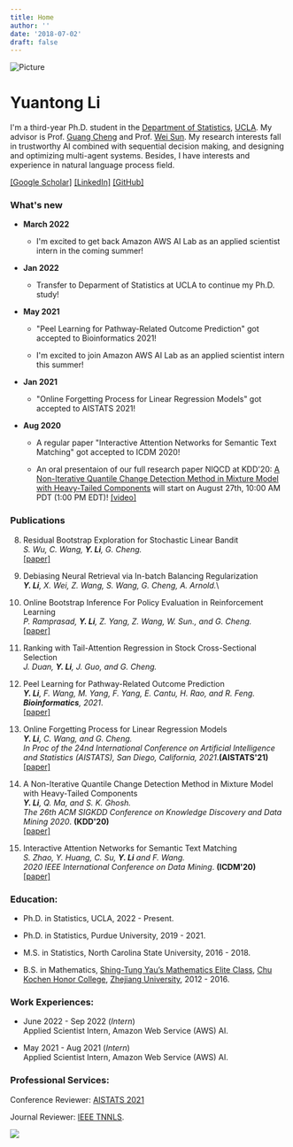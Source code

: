 ```yaml
---
title: Home
author: ''
date: '2018-07-02'
draft: false
---
```


![Picture](/self-image/selfie.jpg)

# Yuantong Li
I'm a third-year Ph.D. student in the [Department of Statistics](http://statistics.ucla.edu), [UCLA](https://www.ucla.edu). My advisor is Prof. [Guang Cheng](http://www.stat.ucla.edu/~guangcheng/) and Prof. [Wei Sun](https://web.ics.purdue.edu/~sun244/). 
My research interests fall in trustworthy AI combined with sequential decision making, and designing and optimizing multi-agent systems. Besides, I have interests and experience in natural language process field.
<!--During my master period, I was a visiting scholar at Cornell University (with Prof. [Fei Wang](https://sites.google.com/site/cornellwanglab/home)), OSU (with Prof. [Huan Sun](http://web.cse.ohio-state.edu/~sun.397/)), and UPenn (with Prof. [Rui Feng](https://www.dbei.med.upenn.edu/bio/rui-feng-phd)).-->



[[Google Scholar]](https://scholar.google.com/citations?hl=en&user=wT8kLn4AAAAJ&view_op=list_works&sortby=title&gmla=AJsN-F76O2e1DXmn54H5khUZ1Fl2HpQcHUCTxdZDV6UkaC0crFRf0QtIPZ5Dbr0Iy5y8_saLFPb3SSj-6HRJ1dyUOOKqJk_d9vHFDeMGDGh3b2pDdGcepdI&sciund=1766651423776757674)
[[LinkedIn]](https://www.linkedin.com/in/yuantongli/)
[[GitHub]](https://github.com/Likelyt)

### What's new
* __March 2022__
  * I'm excited to get back Amazon AWS AI Lab as an applied scientist intern in the coming summer!

* __Jan 2022__
  * Transfer to Deparment of Statistics at UCLA to continue my Ph.D. study!

* __May 2021__
  * "Peel Learning for Pathway-Related Outcome Prediction" got accepted to Bioinformatics 2021!
  
  * I'm excited to join Amazon AWS AI Lab as an applied scientist intern this summer!

* __Jan 2021__

  * "Online Forgetting Process for Linear Regression Models" got accepted to AISTATS 2021!
  
* __Aug 2020__ 
  * A regular paper "Interactive Attention Networks for Semantic Text Matching" got accepted to ICDM 2020!
  
  * An oral presentaion of our full research paper NIQCD at KDD'20: [A Non-Iterative Quantile Change Detection Method in Mixture Model with Heavy-Tailed Components](https://arxiv.org/abs/2006.11383) will start on August 27th, 10:00 AM PDT (1:00 PM EDT)! [[video]](https://vimeo.com/443853561)

### Publications
8. Residual Bootstrap Exploration for Stochastic Linear Bandit\
_S. Wu, C. Wang, **Y. Li**, G. Cheng._\
[[paper]](https://arxiv.org/pdf/2202.11474)

7. Debiasing Neural Retrieval via In-batch Balancing Regularization\
_**Y. Li**, X. Wei, Z. Wang, S. Wang, G. Cheng, A. Arnold._\

6. Online Bootstrap Inference For Policy Evaluation in Reinforcement Learning\
_P. Ramprasad, **Y. Li**, Z. Yang, Z. Wang, W. Sun., and G. Cheng._\
[[paper]](https://arxiv.org/abs/2108.03706)

5. Ranking with Tail-Attention Regression in Stock Cross-Sectional Selection\
_J. Duan, **Y. Li**, J. Guo, and G. Cheng._

4. Peel Learning for Pathway-Related Outcome Prediction\
_**Y. Li**, F. Wang, M. Yang, F. Yang, E. Cantu, H. Rao, and R. Feng._\
_**Bioinformatics**, 2021_.\
[[paper]](https://academic.oup.com/bioinformatics/advance-article-abstract/doi/10.1093/bioinformatics/btab402/6286960?redirectedFrom=fulltext)

3. Online Forgetting Process for Linear Regression Models\
_**Y. Li**, C. Wang, and G. Cheng._\
_In Proc of the 24nd International Conference on Artificial Intelligence and Statistics (AISTATS), San Diego, California, 2021_.**(AISTATS'21)**\
[[paper]](http://proceedings.mlr.press/v130/li21a/li21a.pdf)

2. A Non-Iterative Quantile Change Detection Method in Mixture Model with Heavy-Tailed Components\
_**Y. Li**, Q. Ma, and S. K. Ghosh._\
_The 26th ACM SIGKDD Conference on Knowledge Discovery and Data Mining 2020_. **(KDD'20)**\
[[paper]](https://arxiv.org/abs/2006.11383)

1. Interactive Attention Networks for Semantic Text Matching\
_S. Zhao, Y. Huang, C. Su, **Y. Li** and F. Wang._\
_2020 IEEE International Conference on Data Mining_. **(ICDM'20)**\
[[paper]](https://ieeexplore.ieee.org/document/9338264)




### Education:
* Ph.D. in Statistics, UCLA, 2022 - Present.

* Ph.D. in Statistics, Purdue University, 2019 - 2021.

* M.S. in Statistics, North Carolina State University, 2016 - 2018.

* B.S. in Mathematics, [Shing-Tung Yau’s Mathematics Elite Class](http://www.yau-awards.org/yauclass.php), [Chu Kochen Honor College](http://ckc.zju.edu.cn/english/), [Zhejiang University](https://www.zju.edu.cn/english/), 2012 - 2016.


### Work Experiences:
*  June 2022 - Sep 2022 (_Intern_)\
Applied Scientist Intern, Amazon Web Service (AWS) AI.

*  May 2021 - Aug 2021 (_Intern_)\
Applied Scientist Intern, Amazon Web Service (AWS) AI.


### Professional Services:
Conference Reviewer: [AISTATS 2021](http://aistats.org/)


Journal Reviewer: [IEEE TNNLS](https://ieeexplore.ieee.org/xpl/RecentIssue.jsp?punumber=5962385).


<a href="https://clustrmaps.com/site/1bdg7"  title="Visit tracker"><img src="//www.clustrmaps.com/map_v2.png?d=68WU6lyMBWAWPVjxLizAC0BMO6SXQ8MWVgdapRbf12o&cl=ffffff" /></a>



